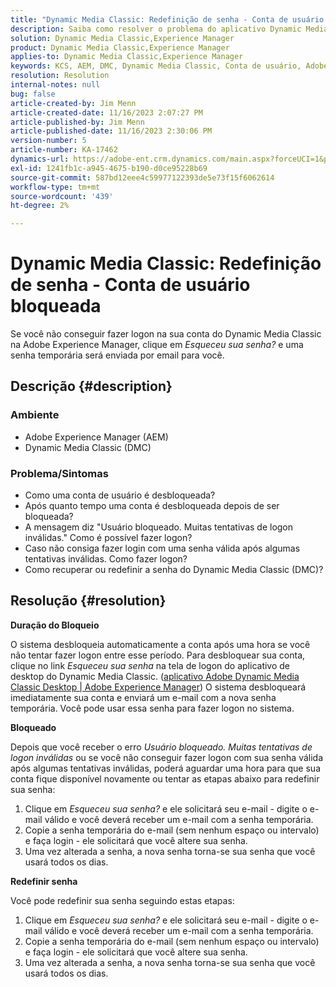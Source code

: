 ```yaml
---
title: "Dynamic Media Classic: Redefinição de senha - Conta de usuário bloqueada"
description: Saiba como resolver o problema do aplicativo Dynamic Media Classic no Adobe Experience Manager, em que você não pode fazer logon, tem uma conta de usuário bloqueada e precisa de uma redefinição de senha.
solution: Dynamic Media Classic,Experience Manager
product: Dynamic Media Classic,Experience Manager
applies-to: Dynamic Media Classic,Experience Manager
keywords: KCS, AEM, DMC, Dynamic Media Classic, Conta de usuário, Adobe Experience Manager, Solução de problemas, senha temporária, bloqueado
resolution: Resolution
internal-notes: null
bug: false
article-created-by: Jim Menn
article-created-date: 11/16/2023 2:07:27 PM
article-published-by: Jim Menn
article-published-date: 11/16/2023 2:30:06 PM
version-number: 5
article-number: KA-17462
dynamics-url: https://adobe-ent.crm.dynamics.com/main.aspx?forceUCI=1&pagetype=entityrecord&etn=knowledgearticle&id=813f0873-8984-ee11-8179-6045bd006268
exl-id: 1241fb1c-a945-4675-b190-d0ce95228b69
source-git-commit: 587bd12eee4c59977122393de5e73f15f6062614
workflow-type: tm+mt
source-wordcount: '439'
ht-degree: 2%

---
```


# Dynamic Media Classic: Redefinição de senha - Conta de usuário bloqueada


Se você não conseguir fazer logon na sua conta do Dynamic Media Classic na Adobe Experience Manager, clique em *Esqueceu sua senha?* e uma senha temporária será enviada por email para você.

## Descrição {#description}


### <b>Ambiente</b>

- Adobe Experience Manager (AEM)
- Dynamic Media Classic (DMC)




### <b>Problema/Sintomas</b>

- Como uma conta de usuário é desbloqueada?
- Após quanto tempo uma conta é desbloqueada depois de ser bloqueada?
- A mensagem diz &quot;Usuário bloqueado. Muitas tentativas de logon inválidas.&quot; Como é possível fazer logon?
- Caso não consiga fazer login com uma senha válida após algumas tentativas inválidas. Como fazer logon?
- Como recuperar ou redefinir a senha do Dynamic Media Classic (DMC)?



## Resolução {#resolution}


<b>Duração do Bloqueio</b>

O sistema desbloqueia automaticamente a conta após uma hora se você não tentar fazer logon entre esse período. Para desbloquear sua conta, clique no link *Esqueceu sua senha* na tela de logon do aplicativo de desktop do Dynamic Media Classic. ([aplicativo Adobe Dynamic Media Classic Desktop | Adobe Experience Manager](https://experienceleague.adobe.com/docs/dynamic-media-classic/using/new-ui-2020.html?lang=en)) O sistema desbloqueará imediatamente sua conta e enviará um e-mail com a nova senha temporária. Você pode usar essa senha para fazer logon no sistema.



<b>Bloqueado</b>

Depois que você receber o erro *Usuário bloqueado. Muitas tentativas de logon inválidas* ou se você não conseguir fazer logon com sua senha válida após algumas tentativas inválidas, poderá aguardar uma hora para que sua conta fique disponível novamente ou tentar as etapas abaixo para redefinir sua senha:

1. Clique em *Esqueceu sua senha?* e ele solicitará seu e-mail - digite o e-mail válido e você deverá receber um e-mail com a senha temporária.
2. Copie a senha temporária do e-mail (sem nenhum espaço ou intervalo) e faça login - ele solicitará que você altere sua senha.
3. Uma vez alterada a senha, a nova senha torna-se sua senha que você usará todos os dias.


<b>Redefinir senha</b>

Você pode redefinir sua senha seguindo estas etapas:

1. Clique em *Esqueceu sua senha?* e ele solicitará seu e-mail - digite o e-mail válido e você deverá receber um e-mail com a senha temporária.
2. Copie a senha temporária do e-mail (sem nenhum espaço ou intervalo) e faça login - ele solicitará que você altere sua senha.
3. Uma vez alterada a senha, a nova senha torna-se sua senha que você usará todos os dias.
